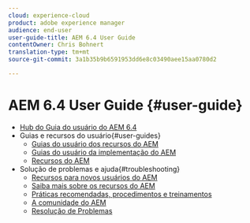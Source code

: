 ```yaml
---
cloud: experience-cloud
product: adobe experience manager
audience: end-user
user-guide-title: AEM 6.4 User Guide
contentOwner: Chris Bohnert
translation-type: tm+mt
source-git-commit: 3a1b35b9b6591953dd6e8c03490aee15aa0780d2

---
```



# AEM 6.4 User Guide {#user-guide}

+ [Hub do Guia do usuário do AEM 6.4](home.md)
+ Guias e recursos do usuário{#user-guides}
   + [Guias do usuário dos recursos do AEM](capabilities.md)
   + [Guias do usuário da implementação do AEM](implementation.md)
   + [Recursos do AEM](resources.md)
+ Solução de problemas e ajuda{#troubleshooting}
   + [Recursos para novos usuários do AEM](new.md)
   + [Saiba mais sobre os recursos do AEM](learn.md)
   + [Práticas recomendadas, procedimentos e treinamentos](best-practice.md)
   + [A comunidade do AEM](community.md)
   + [Resolução de Problemas](troubleshooting.md)
